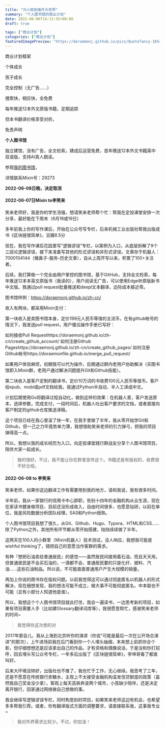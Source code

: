 ```yaml
---
title: "为小朋友摊开大世界"
summary: "个人图书馆的商业计划"
date: 2022-06-06T14:13:55+08:00
draft: true

tags: ["商业计划"]
categories: ["商业计划"]
featuredImagePreview: "https://doraemonj.github.io/pics/Quotefancy-1654496225.png"
---
```


商业计划框架





个体成长

孩子成长

完全控制（无广告……）

搜索快，相应快，全免费

每年推送12本外文原版书籍，定期追踪

但本书翻译价格享受对折。

免责声明





**个人图书馆**

独立建馆，没有广告，全文检索，建成后运营免费，首年赠送12本外文书籍英中双语版，支持AI真人朗读。

参观[我的图书馆](https://doraemonj.github.io/zh-cn/about/)，



详情联系Mixin号：29273





**2022-06-08日晚，决定取消**



#### 2022-06-07日Mixin to李笑来

笑来老师好，我是你的学生汤强，想请笑来老师帮个忙：帮我在定投课堂安排一次分享，最好能在下周末（6月18或19日）

多年前我上你的写作课后，开始在公众号写专栏，后来机械工业出版社帮我出版成书《区块链很简单》，豆瓣8.5分

现在，我在写作课后花园里写“逻辑谬误”专栏，以案例为入口，从底层拆解了9个三段论逻辑谬误，接下来准备写其他的形式谬误和非形式谬误。文章存于机器人：7000104144（猪鼻子-服务-历史文章），自从上周开写以来，积累了100+关注者。

后续，我打算做一个完全由用户掌控的图书馆，基于GitHub，支持全文检索，每年推送12本本英文原版书（我读的），用户阅读无广告，可以使用Edge听原版新书中文版。我通过pull request批量推送和deepl文本翻译，边际成本接近零。

图书馆样例：https://doraemonj.github.io/zh-cn/

收入有两块，都采用Mixin支付：

第一块收入是卖图书馆本身，定价199元人民币等值的主流币，在有github帐号的情况下，我发送pull request，用户傻瓜操作手册已写好：

如何接收Pull Requesthttps://doraemonj.github.io/zh-cn/create_github_account/
如何注册Github Pageshttps://doraemonj.github.io/zh-cn/create_github_pages/
如何注册Github帐号https://doraemonfile.github.io/merge_pull_request/

如果用户体验麻烦，初期我可以代为操作，后期通过群内老用户协助解决（买图书馆即入Mixin群，老用户通过解决问题提升Git和Github技能）。

第二块收入是客户定制的翻译书，定价10万词的书收费100元人民币等值币。客户给epub、mobi或pdf文档给我，我通过Python半自动、半人工译成中文。

计划后期使用Go将翻译过程自动化，做到这样的效果：在机器人里，客户发送原本，选择参数，完成支付，一段时间后，机器人吐出客户要求的文档，或者直接向客户制定的github仓库推送译稿。

这个项目已经在我心里滚了快一年，在我手里做了半年，我从零开始学Git和Github，但一己之力毕竟势单力薄，我想借助笑来老师的引力弹弓，把我的项目弹得高一点。

所以，我想以我的成长经历为入口，向定投课堂践行群战友分享个人图书馆项目，陪伴大家一起成长。

>   做的很好。不过，我不能让你在群里宣传这个。书籍还是有版权的，收费很不好合规。

#### 2022-06-08 to 李笑来

笑来老师，如果你这边翻译工作有需要用到我的地方，请和我说，我有很多时间。

半年前，我从一家银行的信用卡中心辞职，告别十四年的金融机构从业生涯，现在在家读书健身做项目，目前还没形成收入，自由时间很多，也愿意钻研，以前在单位，我是风险数据分析团队经理，SAS和Python很熟。

个人图书馆项目我想了很久，从Git、Github、Hugo、Typora、HTML和CSS……除了Python之外，其他所有环节都从零开始搭建，陆陆续续做了半年。

这两天在100人的小群里（Mixin机器人）技术测试，没人响应，我想我可能是wishful thinking了，错把自己的意愿当作客群的需求。

有种『想把石油卖给普通居民』的感觉——虽然居民间接用着石油，而且天天用，但普通居民是不会买石油的，一滴都不会，普通居民要的只是化纤、塑料、汽油……这些石油制品。所以说，不可能直面普通用户产生大规模的销量。

再加上你说的图书存在版权问题。以前我觉得这可以通过彻底匿名以机器人的形式解决，现在细想发现，我的想法可能不成立，做大事不可能彻底匿名，中本聪也不可能（总有小部分人知道他是谁）。

所以，我想这个个人图书馆项目就此打住，我会一遍读书，一边思考新的项目，如果有项目需要人手（比如建Glossary翻译词库等），我很愿意帮忙，感谢笑来老师的时间~

>   我觉得你这次想的对

2017年那会儿，我从上海到北京听你的演讲（你说“可能是最后一次在公开场合演讲”的那次），上午进场前我在后门看到你一个人埋头抽烟，本来想上前抓你合个影，但仔细想想还是应该拿出自己的作品，才有资格和偶像说话，于是没和你打招呼，回去埋头写公众号专栏，一年多后出版了《区块链很简单》，李坤哥看了都直叫好。

后来大环境没转好，出版社也不推了，我也忙于工作，无心继续。我思考了三年，还是不愿意在传统银行卖糖水，主观上不太接受金融机构滥发信贷额度的政策（虽然我自己奖金没少拿），客观上每天高铁奔波两个城市，小孩缺少陪伴，还是决定离开银行，回家通过网络做自己想做的事。

我会继续写逻辑谬误专栏，同时构思别的项目，如果笑来老师这边有机会，也希望多多帮我引荐。或者，你有翻译版式方面的调整要求，请直接联系我，这事我专业~

>   我对外界需求比较少。不过，你加油！
